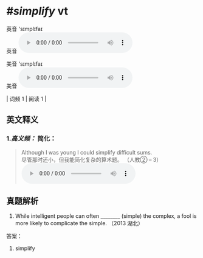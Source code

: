 # ***\#simplify*** vt
英音 'sɪmplɪfaɪ  
英音
<audio src="./media/simplify-B.aac" controls="controls"></audio>

美音 'sɪmplɪfaɪ  
美音
<audio src="./media/simplify.aac" controls="controls"></audio>



| 词频 1 | 阅读 1 |  

英文释义
---
### 1.*高义频：* **简化：**  

 > Although I was young I could simplify difficult sums.  
 > 尽管那时还小，但我能简化复杂的算术题。  （人教② – 3）  
<audio src="./media/simplify-1.aac" controls="controls"></audio>


真题解析
---
1. While intelligent people can often ________ (simple) the complex, a fool is more likely to complicate the simple.  （2013 湖北）  

答案：
1. simplify  

